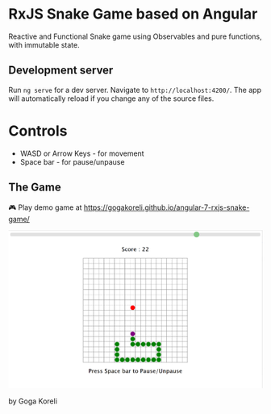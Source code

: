# RxJS Snake Game based on Angular

Reactive and Functional Snake game using Observables and pure functions, with immutable state.

## Development server

Run `ng serve` for a dev server. Navigate to `http://localhost:4200/`. The app will automatically reload if you change any of the source files.

# Controls

- WASD or Arrow Keys - for movement
- Space bar - for pause/unpause

## The Game

🎮 Play demo game at https://gogakoreli.github.io/angular-7-rxjs-snake-game/

![Alt text](/snake-game-snapshot.png?raw=true 'Snake Game Snapshot')

by Goga Koreli
